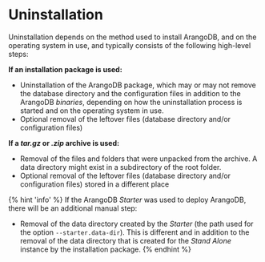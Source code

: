 Uninstallation
==============

Uninstallation depends on the method used to install ArangoDB, and on the
operating system in use, and typically consists of the following high-level steps:

**If an installation package is used:**

- Uninstallation of the ArangoDB package, which may or may not remove the
  database directory and the configuration files in addition to the ArangoDB
  _binaries_, depending on how the uninstallation process is started and on
  the operating system in use.
- Optional removal of the leftover files (database directory and/or
  configuration files)

**If a _tar.gz_ or _.zip_ archive is used:**

- Removal of the files and folders that were unpacked from the archive.
  A data directory might exist in a subdirectory of the root folder.
- Optional removal of the leftover files (database directory and/or
  configuration files) stored in a different place

{% hint 'info' %} 
If the ArangoDB _Starter_ was used to deploy ArangoDB, there will be an
additional manual step:

- Removal of the data directory created by the _Starter_
  (the path used for the option `--starter.data-dir`).
  This is different and in addition to the removal of the data directory 
  that is created for the _Stand Alone_ instance by the installation package.
{% endhint %}
